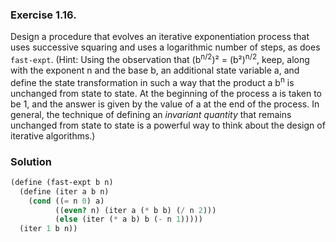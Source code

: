 ### Exercise 1.16.
Design a procedure that evolves an iterative exponentiation process that uses
successive squaring and uses a logarithmic number of steps, as does `fast-expt`.
(Hint: Using the observation that (b<sup>n/2</sup>)² = (b²)<sup>n/2</sup>, keep,
along with the exponent n and the base b, an additional state variable a, and
define the state transformation in such a way that the product a b<sup>n</sup>
is unchanged from state to state. At the beginning of the process a is taken to
be 1, and the answer is given by the value of a at the end of the process. In
general, the technique of defining an *invariant quantity* that remains
unchanged from state to state is a powerful way to think about the design of
iterative algorithms.) 

### Solution
```scheme
(define (fast-expt b n)
  (define (iter a b n)
    (cond ((= n 0) a)
          ((even? n) (iter a (* b b) (/ n 2)))
          (else (iter (* a b) b (- n 1)))))
  (iter 1 b n))
```
